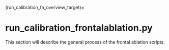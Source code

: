 (run_calibration_fa_overview_target)=
# run_calibration_frontalablation.py
This section will describe the general process of the frontal ablation scripts.